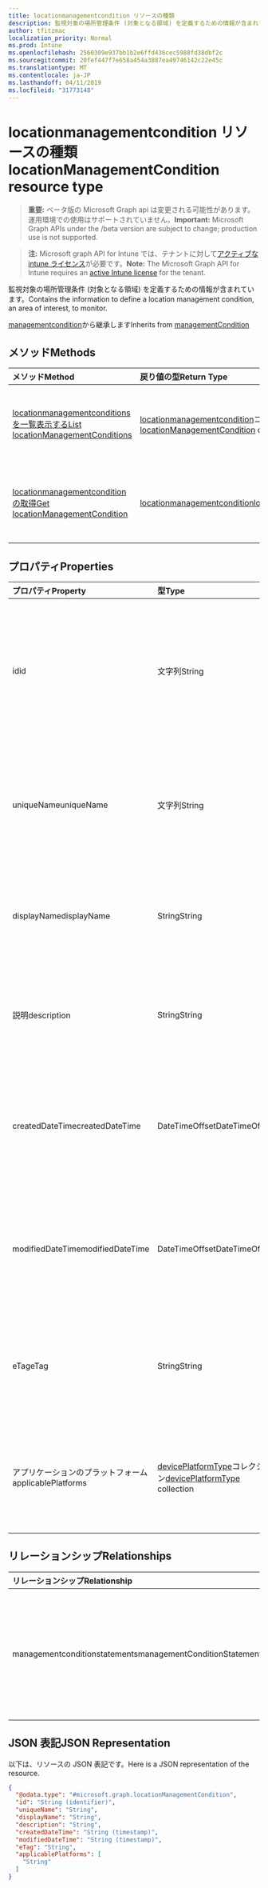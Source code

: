 ```yaml
---
title: locationmanagementcondition リソースの種類
description: 監視対象の場所管理条件 (対象となる領域) を定義するための情報が含まれています。
author: tfitzmac
localization_priority: Normal
ms.prod: Intune
ms.openlocfilehash: 2560309e937bb1b2e6ffd436cec5988fd38dbf2c
ms.sourcegitcommit: 20fef447f7e658a454a3887ea49746142c22e45c
ms.translationtype: MT
ms.contentlocale: ja-JP
ms.lasthandoff: 04/11/2019
ms.locfileid: "31773148"
---
```

# <a name="locationmanagementcondition-resource-type"></a><span data-ttu-id="8bd87-103">locationmanagementcondition リソースの種類</span><span class="sxs-lookup"><span data-stu-id="8bd87-103">locationManagementCondition resource type</span></span>

> <span data-ttu-id="8bd87-104">**重要:** ベータ版の Microsoft Graph api は変更される可能性があります。運用環境での使用はサポートされていません。</span><span class="sxs-lookup"><span data-stu-id="8bd87-104">**Important:** Microsoft Graph APIs under the /beta version are subject to change; production use is not supported.</span></span>

> <span data-ttu-id="8bd87-105">**注:** Microsoft graph API for Intune では、テナントに対して[アクティブな intune ライセンス](https://go.microsoft.com/fwlink/?linkid=839381)が必要です。</span><span class="sxs-lookup"><span data-stu-id="8bd87-105">**Note:** The Microsoft Graph API for Intune requires an [active Intune license](https://go.microsoft.com/fwlink/?linkid=839381) for the tenant.</span></span>

<span data-ttu-id="8bd87-106">監視対象の場所管理条件 (対象となる領域) を定義するための情報が含まれています。</span><span class="sxs-lookup"><span data-stu-id="8bd87-106">Contains the information to define a location management condition, an area of interest, to monitor.</span></span>


<span data-ttu-id="8bd87-107">[managementcondition](../resources/intune-fencing-managementcondition.md)から継承します</span><span class="sxs-lookup"><span data-stu-id="8bd87-107">Inherits from [managementCondition](../resources/intune-fencing-managementcondition.md)</span></span>

## <a name="methods"></a><span data-ttu-id="8bd87-108">メソッド</span><span class="sxs-lookup"><span data-stu-id="8bd87-108">Methods</span></span>
|<span data-ttu-id="8bd87-109">メソッド</span><span class="sxs-lookup"><span data-stu-id="8bd87-109">Method</span></span>|<span data-ttu-id="8bd87-110">戻り値の型</span><span class="sxs-lookup"><span data-stu-id="8bd87-110">Return Type</span></span>|<span data-ttu-id="8bd87-111">説明</span><span class="sxs-lookup"><span data-stu-id="8bd87-111">Description</span></span>|
|:---|:---|:---|
|[<span data-ttu-id="8bd87-112">locationmanagementconditions を一覧表示する</span><span class="sxs-lookup"><span data-stu-id="8bd87-112">List locationManagementConditions</span></span>](../api/intune-fencing-locationmanagementcondition-list.md)|<span data-ttu-id="8bd87-113">[locationmanagementcondition](../resources/intune-fencing-locationmanagementcondition.md)コレクション</span><span class="sxs-lookup"><span data-stu-id="8bd87-113">[locationManagementCondition](../resources/intune-fencing-locationmanagementcondition.md) collection</span></span>|<span data-ttu-id="8bd87-114">[locationmanagementcondition](../resources/intune-fencing-locationmanagementcondition.md)オブジェクトのプロパティとリレーションシップをリストします。</span><span class="sxs-lookup"><span data-stu-id="8bd87-114">List properties and relationships of the [locationManagementCondition](../resources/intune-fencing-locationmanagementcondition.md) objects.</span></span>|
|[<span data-ttu-id="8bd87-115">locationmanagementcondition の取得</span><span class="sxs-lookup"><span data-stu-id="8bd87-115">Get locationManagementCondition</span></span>](../api/intune-fencing-locationmanagementcondition-get.md)|[<span data-ttu-id="8bd87-116">locationmanagementcondition</span><span class="sxs-lookup"><span data-stu-id="8bd87-116">locationManagementCondition</span></span>](../resources/intune-fencing-locationmanagementcondition.md)|<span data-ttu-id="8bd87-117">[locationmanagementcondition](../resources/intune-fencing-locationmanagementcondition.md)オブジェクトのプロパティとリレーションシップを読み取ります。</span><span class="sxs-lookup"><span data-stu-id="8bd87-117">Read properties and relationships of the [locationManagementCondition](../resources/intune-fencing-locationmanagementcondition.md) object.</span></span>|

## <a name="properties"></a><span data-ttu-id="8bd87-118">プロパティ</span><span class="sxs-lookup"><span data-stu-id="8bd87-118">Properties</span></span>
|<span data-ttu-id="8bd87-119">プロパティ</span><span class="sxs-lookup"><span data-stu-id="8bd87-119">Property</span></span>|<span data-ttu-id="8bd87-120">型</span><span class="sxs-lookup"><span data-stu-id="8bd87-120">Type</span></span>|<span data-ttu-id="8bd87-121">説明</span><span class="sxs-lookup"><span data-stu-id="8bd87-121">Description</span></span>|
|:---|:---|:---|
|<span data-ttu-id="8bd87-122">id</span><span class="sxs-lookup"><span data-stu-id="8bd87-122">id</span></span>|<span data-ttu-id="8bd87-123">文字列</span><span class="sxs-lookup"><span data-stu-id="8bd87-123">String</span></span>|<span data-ttu-id="8bd87-124">管理条件の一意識別子。</span><span class="sxs-lookup"><span data-stu-id="8bd87-124">Unique identifier for the management condition.</span></span> <span data-ttu-id="8bd87-125">作成時に割り当てられたシステム生成値。</span><span class="sxs-lookup"><span data-stu-id="8bd87-125">System generated value assigned when created.</span></span> <span data-ttu-id="8bd87-126">[managementcondition](../resources/intune-fencing-managementcondition.md)から継承します</span><span class="sxs-lookup"><span data-stu-id="8bd87-126">Inherited from [managementCondition](../resources/intune-fencing-managementcondition.md)</span></span>|
|<span data-ttu-id="8bd87-127">uniqueName</span><span class="sxs-lookup"><span data-stu-id="8bd87-127">uniqueName</span></span>|<span data-ttu-id="8bd87-128">文字列</span><span class="sxs-lookup"><span data-stu-id="8bd87-128">String</span></span>|<span data-ttu-id="8bd87-129">管理条件の一意の名前。</span><span class="sxs-lookup"><span data-stu-id="8bd87-129">Unique name for the management condition.</span></span> <span data-ttu-id="8bd87-130">管理条件式で使用されます。</span><span class="sxs-lookup"><span data-stu-id="8bd87-130">Used in management condition expressions.</span></span> <span data-ttu-id="8bd87-131">[managementcondition](../resources/intune-fencing-managementcondition.md)から継承します</span><span class="sxs-lookup"><span data-stu-id="8bd87-131">Inherited from [managementCondition](../resources/intune-fencing-managementcondition.md)</span></span>|
|<span data-ttu-id="8bd87-132">displayName</span><span class="sxs-lookup"><span data-stu-id="8bd87-132">displayName</span></span>|<span data-ttu-id="8bd87-133">String</span><span class="sxs-lookup"><span data-stu-id="8bd87-133">String</span></span>|<span data-ttu-id="8bd87-134">管理条件の管理者定義の名前。</span><span class="sxs-lookup"><span data-stu-id="8bd87-134">The admin defined name of the management condition.</span></span> <span data-ttu-id="8bd87-135">[managementcondition](../resources/intune-fencing-managementcondition.md)から継承します</span><span class="sxs-lookup"><span data-stu-id="8bd87-135">Inherited from [managementCondition](../resources/intune-fencing-managementcondition.md)</span></span>|
|<span data-ttu-id="8bd87-136">説明</span><span class="sxs-lookup"><span data-stu-id="8bd87-136">description</span></span>|<span data-ttu-id="8bd87-137">String</span><span class="sxs-lookup"><span data-stu-id="8bd87-137">String</span></span>|<span data-ttu-id="8bd87-138">管理条件の管理者定義の説明。</span><span class="sxs-lookup"><span data-stu-id="8bd87-138">The admin defined description of the management condition.</span></span> <span data-ttu-id="8bd87-139">[managementcondition](../resources/intune-fencing-managementcondition.md)から継承します</span><span class="sxs-lookup"><span data-stu-id="8bd87-139">Inherited from [managementCondition](../resources/intune-fencing-managementcondition.md)</span></span>|
|<span data-ttu-id="8bd87-140">createdDateTime</span><span class="sxs-lookup"><span data-stu-id="8bd87-140">createdDateTime</span></span>|<span data-ttu-id="8bd87-141">DateTimeOffset</span><span class="sxs-lookup"><span data-stu-id="8bd87-141">DateTimeOffset</span></span>|<span data-ttu-id="8bd87-142">管理条件が作成された時刻。</span><span class="sxs-lookup"><span data-stu-id="8bd87-142">The time the management condition was created.</span></span> <span data-ttu-id="8bd87-143">サービス側を生成しました。</span><span class="sxs-lookup"><span data-stu-id="8bd87-143">Generated service side.</span></span> <span data-ttu-id="8bd87-144">[managementcondition](../resources/intune-fencing-managementcondition.md)から継承します</span><span class="sxs-lookup"><span data-stu-id="8bd87-144">Inherited from [managementCondition](../resources/intune-fencing-managementcondition.md)</span></span>|
|<span data-ttu-id="8bd87-145">modifiedDateTime</span><span class="sxs-lookup"><span data-stu-id="8bd87-145">modifiedDateTime</span></span>|<span data-ttu-id="8bd87-146">DateTimeOffset</span><span class="sxs-lookup"><span data-stu-id="8bd87-146">DateTimeOffset</span></span>|<span data-ttu-id="8bd87-147">管理条件が最後に変更された時刻。</span><span class="sxs-lookup"><span data-stu-id="8bd87-147">The time the management condition was last modified.</span></span> <span data-ttu-id="8bd87-148">サービス側を更新しました。</span><span class="sxs-lookup"><span data-stu-id="8bd87-148">Updated service side.</span></span> <span data-ttu-id="8bd87-149">[managementcondition](../resources/intune-fencing-managementcondition.md)から継承します</span><span class="sxs-lookup"><span data-stu-id="8bd87-149">Inherited from [managementCondition](../resources/intune-fencing-managementcondition.md)</span></span>|
|<span data-ttu-id="8bd87-150">eTag</span><span class="sxs-lookup"><span data-stu-id="8bd87-150">eTag</span></span>|<span data-ttu-id="8bd87-151">String</span><span class="sxs-lookup"><span data-stu-id="8bd87-151">String</span></span>|<span data-ttu-id="8bd87-152">管理条件の ETag。</span><span class="sxs-lookup"><span data-stu-id="8bd87-152">ETag of the management condition.</span></span> <span data-ttu-id="8bd87-153">サービス側を更新しました。</span><span class="sxs-lookup"><span data-stu-id="8bd87-153">Updated service side.</span></span> <span data-ttu-id="8bd87-154">[managementcondition](../resources/intune-fencing-managementcondition.md)から継承します</span><span class="sxs-lookup"><span data-stu-id="8bd87-154">Inherited from [managementCondition](../resources/intune-fencing-managementcondition.md)</span></span>|
|<span data-ttu-id="8bd87-155">アプリケーションのプラットフォーム</span><span class="sxs-lookup"><span data-stu-id="8bd87-155">applicablePlatforms</span></span>|<span data-ttu-id="8bd87-156">[devicePlatformType](../resources/intune-shared-deviceplatformtype.md)コレクション</span><span class="sxs-lookup"><span data-stu-id="8bd87-156">[devicePlatformType](../resources/intune-shared-deviceplatformtype.md) collection</span></span>|<span data-ttu-id="8bd87-157">この管理条件の適用可能なプラットフォーム。</span><span class="sxs-lookup"><span data-stu-id="8bd87-157">The applicable platforms for this management condition.</span></span> <span data-ttu-id="8bd87-158">[managementcondition](../resources/intune-fencing-managementcondition.md)から継承します</span><span class="sxs-lookup"><span data-stu-id="8bd87-158">Inherited from [managementCondition](../resources/intune-fencing-managementcondition.md)</span></span>|

## <a name="relationships"></a><span data-ttu-id="8bd87-159">リレーションシップ</span><span class="sxs-lookup"><span data-stu-id="8bd87-159">Relationships</span></span>
|<span data-ttu-id="8bd87-160">リレーションシップ</span><span class="sxs-lookup"><span data-stu-id="8bd87-160">Relationship</span></span>|<span data-ttu-id="8bd87-161">型</span><span class="sxs-lookup"><span data-stu-id="8bd87-161">Type</span></span>|<span data-ttu-id="8bd87-162">説明</span><span class="sxs-lookup"><span data-stu-id="8bd87-162">Description</span></span>|
|:---|:---|:---|
|<span data-ttu-id="8bd87-163">managementconditionstatements</span><span class="sxs-lookup"><span data-stu-id="8bd87-163">managementConditionStatements</span></span>|<span data-ttu-id="8bd87-164">[managementconditionstatement](../resources/intune-fencing-managementconditionstatement.md)コレクション</span><span class="sxs-lookup"><span data-stu-id="8bd87-164">[managementConditionStatement](../resources/intune-fencing-managementconditionstatement.md) collection</span></span>|<span data-ttu-id="8bd87-165">管理条件に関連付けられている管理条件ステートメント。</span><span class="sxs-lookup"><span data-stu-id="8bd87-165">The management condition statements associated to the management condition.</span></span> <span data-ttu-id="8bd87-166">[managementcondition](../resources/intune-fencing-managementcondition.md)から継承します</span><span class="sxs-lookup"><span data-stu-id="8bd87-166">Inherited from [managementCondition](../resources/intune-fencing-managementcondition.md)</span></span>|

## <a name="json-representation"></a><span data-ttu-id="8bd87-167">JSON 表記</span><span class="sxs-lookup"><span data-stu-id="8bd87-167">JSON Representation</span></span>
<span data-ttu-id="8bd87-168">以下は、リソースの JSON 表記です。</span><span class="sxs-lookup"><span data-stu-id="8bd87-168">Here is a JSON representation of the resource.</span></span>
<!-- {
  "blockType": "resource",
  "keyProperty": "id",
  "@odata.type": "microsoft.graph.locationManagementCondition"
}
-->
``` json
{
  "@odata.type": "#microsoft.graph.locationManagementCondition",
  "id": "String (identifier)",
  "uniqueName": "String",
  "displayName": "String",
  "description": "String",
  "createdDateTime": "String (timestamp)",
  "modifiedDateTime": "String (timestamp)",
  "eTag": "String",
  "applicablePlatforms": [
    "String"
  ]
}
```





